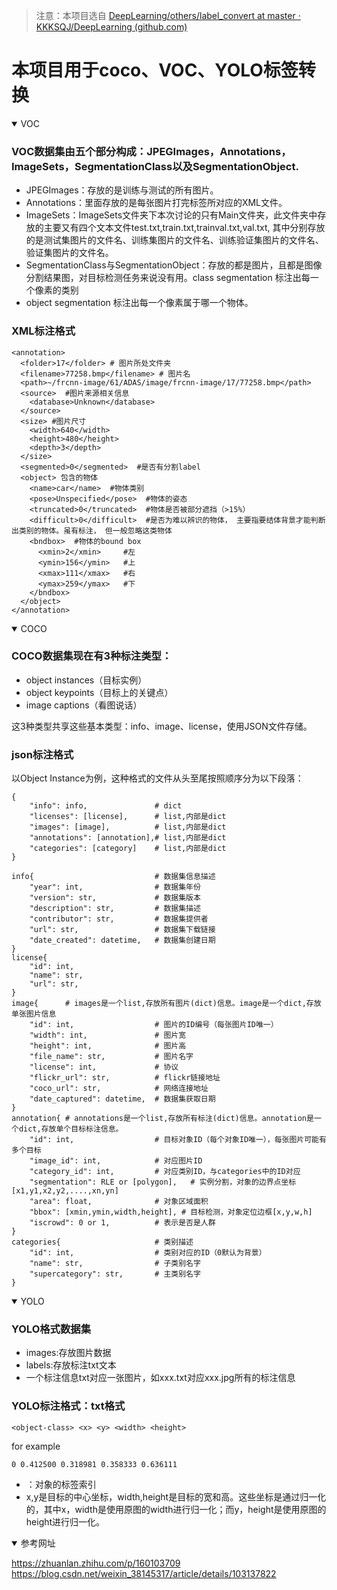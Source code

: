 > 注意：本项目选自 [DeepLearning/others/label_convert at master · KKKSQJ/DeepLearning (github.com)](https://github.com/KKKSQJ/DeepLearning/tree/master/others/label_convert)



# 本项目用于coco、VOC、YOLO标签转换

<details open>
<summary>VOC</summary>

### VOC数据集由五个部分构成：JPEGImages，Annotations，ImageSets，SegmentationClass以及SegmentationObject.

- JPEGImages：存放的是训练与测试的所有图片。
- Annotations：里面存放的是每张图片打完标签所对应的XML文件。
- ImageSets：ImageSets文件夹下本次讨论的只有Main文件夹，此文件夹中存放的主要又有四个文本文件test.txt,train.txt,trainval.txt,val.txt, 其中分别存放的是测试集图片的文件名、训练集图片的文件名、训练验证集图片的文件名、验证集图片的文件名。
- SegmentationClass与SegmentationObject：存放的都是图片，且都是图像分割结果图，对目标检测任务来说没有用。class segmentation 标注出每一个像素的类别 
- object segmentation 标注出每一个像素属于哪一个物体。

### XML标注格式
```
<annotation>
  <folder>17</folder> # 图片所处文件夹
  <filename>77258.bmp</filename> # 图片名
  <path>~/frcnn-image/61/ADAS/image/frcnn-image/17/77258.bmp</path>
  <source>  #图片来源相关信息
    <database>Unknown</database>  
  </source>
  <size> #图片尺寸
    <width>640</width>
    <height>480</height>
    <depth>3</depth>
  </size>
  <segmented>0</segmented>  #是否有分割label
  <object> 包含的物体
    <name>car</name>  #物体类别
    <pose>Unspecified</pose>  #物体的姿态
    <truncated>0</truncated>  #物体是否被部分遮挡（>15%）
    <difficult>0</difficult>  #是否为难以辨识的物体， 主要指要结体背景才能判断出类别的物体。虽有标注， 但一般忽略这类物体
    <bndbox>  #物体的bound box
      <xmin>2</xmin>     #左
      <ymin>156</ymin>   #上
      <xmax>111</xmax>   #右
      <ymax>259</ymax>   #下
    </bndbox>
  </object>
</annotation>
```
</details>

<details open>
<summary>COCO</summary>

### COCO数据集现在有3种标注类型：
- object instances（目标实例） 
- object keypoints（目标上的关键点）
- image captions（看图说话）

这3种类型共享这些基本类型：info、image、license，使用JSON文件存储。

### json标注格式
以Object Instance为例，这种格式的文件从头至尾按照顺序分为以下段落：
```
{
    "info": info,               # dict
    "licenses": [license],      # list,内部是dict
    "images": [image],          # list,内部是dict
    "annotations": [annotation],# list,内部是dict
    "categories": [category]    # list,内部是dict
}

info{                           # 数据集信息描述
    "year": int,                # 数据集年份
    "version": str,             # 数据集版本
    "description": str,         # 数据集描述
    "contributor": str,         # 数据集提供者
    "url": str,                 # 数据集下载链接
    "date_created": datetime,   # 数据集创建日期
}
license{
    "id": int,
    "name": str,
    "url": str,
} 
image{      # images是一个list,存放所有图片(dict)信息。image是一个dict,存放单张图片信息 
    "id": int,                  # 图片的ID编号（每张图片ID唯一）
    "width": int,               # 图片宽
    "height": int,              # 图片高
    "file_name": str,           # 图片名字
    "license": int,             # 协议
    "flickr_url": str,          # flickr链接地址
    "coco_url": str,            # 网络连接地址
    "date_captured": datetime,  # 数据集获取日期
}
annotation{ # annotations是一个list,存放所有标注(dict)信息。annotation是一个dict,存放单个目标标注信息。
    "id": int,                  # 目标对象ID（每个对象ID唯一），每张图片可能有多个目标
    "image_id": int,            # 对应图片ID
    "category_id": int,         # 对应类别ID，与categories中的ID对应
    "segmentation": RLE or [polygon],   # 实例分割，对象的边界点坐标[x1,y1,x2,y2,....,xn,yn]
    "area": float,              # 对象区域面积
    "bbox": [xmin,ymin,width,height], # 目标检测，对象定位边框[x,y,w,h]
    "iscrowd": 0 or 1,          # 表示是否是人群
}
categories{                     # 类别描述
    "id": int,                  # 类别对应的ID（0默认为背景）
    "name": str,                # 子类别名字
    "supercategory": str,       # 主类别名字
}
```

</details>

<details open>
<summary>YOLO</summary>

### YOLO格式数据集
- images:存放图片数据
- labels:存放标注txt文本
- 一个标注信息txt对应一张图片，如xxx.txt对应xxx.jpg所有的标注信息

### YOLO标注格式：txt格式
```
<object-class> <x> <y> <width> <height>
```
for example

```
0 0.412500 0.318981 0.358333 0.636111
```

- <object-class>：对象的标签索引
- x,y是目标的中心坐标，width,height是目标的宽和高。这些坐标是通过归一化的，其中x，width是使用原图的width进行归一化；而y，height是使用原图的height进行归一化。
</details>

<details open>

https://zhuanlan.zhihu.com/p/160103709
https://blog.csdn.net/weixin_38145317/article/details/103137822

<summary>参考网址</summary>
</details>

